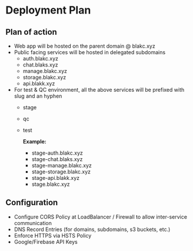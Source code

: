 # Deployment Plan

## Plan of action

* Web app will be hosted on the parent domain @ blakc.xyz
* Public facing services will be hosted in delegated subdomains 
  * auth.blakc.xyz
  * chat.blaks.xyz
  * manage.blakc.xyz
  * storage.blakc.xyz
  * api.blakk.xyz
* For test & QC environment, all the above services will be prefixed with slug and an hyphen
  * stage
  * qc
  * test

    **Example:**

    * stage-auth.blakc.xyz
    * stage-chat.blaks.xyz
    * stage-manage.blakc.xyz
    * stage-storage.blakc.xyz
    * stage-api.blakk.xyz
    * stage.blakc.xyz

## Configuration

* Configure CORS Policy at LoadBalancer / Firewall  to allow inter-service communication
* DNS Record Entries \(for domains, subdomains, s3 buckets, etc.\)
* Enforce HTTPS via HSTS Policy
* Google/Firebase API Keys 







